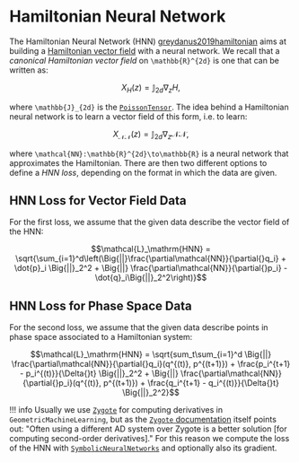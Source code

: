 # Hamiltonian Neural Network

The Hamiltonian Neural Network (HNN) [greydanus2019hamiltonian](@cite) aims at building a [Hamiltonian vector field](@ref "Symplectic Systems")  with a neural network. We recall that a *canonical Hamiltonian vector field* on ``\mathbb{R}^{2d}`` is one that can be written as:

```math
    X_H(z) = \mathbb{J}_{2d}\nabla_zH,
```
where ``\mathbb{J}_{2d}`` is the [`PoissonTensor`](@ref). The idea behind a Hamiltonian neural network is to learn a vector field of this form, i.e. to learn:

```math
    X_{\mathcal{NN}}(z) = \mathbb{J}_{2d}\nabla_z\mathcal{NN},
```
where ``\mathcal{NN}:\mathbb{R}^{2d}\to\mathbb{R}`` is a neural network that approximates the Hamiltonian. There are then two different options to define a *HNN loss*, depending on the format in which the data are given.

## HNN Loss for Vector Field Data

For the first loss, we assume that the given data describe the vector field of the HNN:

```math
\mathcal{L}_\mathrm{HNN} = \sqrt{\sum_{i=1}^d\left(\Big{||}\frac{\partial\mathcal{NN}}{\partial{}q_i} + \dot{p}_i \Big{||}_2^2 + \Big{||} \frac{\partial\mathcal{NN}}{\partial{}p_i} - \dot{q}_i\Big{||}_2^2\right)}
```

## HNN Loss for Phase Space Data

For the second loss, we assume that the given data describe points in phase space associated to a Hamiltonian system:

```math
\mathcal{L}_\mathrm{HNN} = \sqrt{sum_t\sum_{i=1}^d \Big{||} \frac{\partial\mathcal{NN}}{\partial{}q_i}(q^{(t)}, p^{(t+1)}) + \frac{p_i^{t+1} - p_i^{(t)}}{\Delta{}t} \Big{||}_2^2 + \Big{||} \frac{\partial\mathcal{NN}}{\partial{}p_i}(q^{(t)}, p^{(t+1)}) + \frac{q_i^{t+1} - q_i^{(t)}}{\Delta{}t} \Big{||}_2^2}
```


!!! info
   Usually we use [`Zygote`](https://github.com/FluxML/Zygote.jl) for computing derivatives in `GeometricMachineLearning`, but as the [`Zygote` documentation](https://fluxml.ai/Zygote.jl/dev/limitations/#Second-derivatives-1) itself points out: "Often using a different AD system over Zygote is a better solution [for computing second-order derivatives]." For this reason we compute the loss of the HNN with [`SymbolicNeuralNetworks`](https://github.com/JuliaGNI/SymbolicNeuralNetworks.jl) and optionally also its gradient.